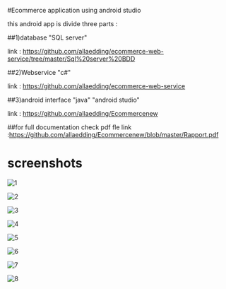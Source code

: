 #Ecommerce application using android studio 

this android app is divide three parts :

##1)database "SQL server"

link : https://github.com/allaedding/ecommerce-web-service/tree/master/Sql%20server%20BDD

##2)Webservice "c#"

link : https://github.com/allaedding/ecommerce-web-service

##3)android interface "java" "android studio"

link : https://github.com/allaedding/Ecommercenew



##for full documentation check pdf fle 
link :https://github.com/allaedding/Ecommercenew/blob/master/Rapport.pdf


# screenshots
![1](https://user-images.githubusercontent.com/45392637/55171597-f2074980-5178-11e9-8fd3-09c2064c0324.PNG)

![2](https://user-images.githubusercontent.com/45392637/55171598-f29fe000-5178-11e9-9657-cd918031f2e9.PNG)

![3](https://user-images.githubusercontent.com/45392637/55171599-f29fe000-5178-11e9-9689-21f89aa6acf5.PNG)

![4](https://user-images.githubusercontent.com/45392637/55171600-f29fe000-5178-11e9-892a-b1b89506c42c.PNG)

![5](https://user-images.githubusercontent.com/45392637/55171601-f3387680-5178-11e9-899b-17a95c8a9f46.PNG)

![6](https://user-images.githubusercontent.com/45392637/55171602-f3d10d00-5178-11e9-9862-44f5c8bce52e.PNG)

![7](https://user-images.githubusercontent.com/45392637/55171604-f469a380-5178-11e9-81a8-541d858a4458.PNG)

![8](https://user-images.githubusercontent.com/45392637/55171605-f469a380-5178-11e9-85f3-644a8c21e23c.png)
